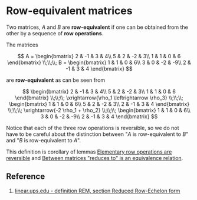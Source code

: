 # Row-equivalent matrices

Two matrices, $A$ and $B$ are **row-equivalent** if one can be obtained from the other by a sequence of **row operations**.

The matrices

$$
A =
\begin{bmatrix}
    2 & -1 & 3 & 4\\
    5 & 2 & -2 & 3\\
    1 & 1 & 0 & 6
\end{bmatrix}
\\;\\;\\;
B =
\begin{bmatrix}
    1 & 1 & 0 & 6\\
    3 & 0 & -2 & -9\\
    2 & -1 & 3 & 4
\end{bmatrix}
$$

are **row-equivalent** as can be seen from

$$
\begin{bmatrix}
    2 & -1 & 3 & 4\\
    5 & 2 & -2 & 3\\
    1 & 1 & 0 & 6
\end{bmatrix}
\\;\\;\\;
\xrightarrow{\rho_1 \leftrightarrow \rho_3}
\\;\\;\\;
\begin{bmatrix}
    1 & 1 & 0 & 6\\
    5 & 2 & -2 & 3\\
    2 & -1 & 3 & 4
\end{bmatrix}
\\;\\;\\;
\xrightarrow{-2 \rho_1 + \rho_2}
\\;\\;\\;
\begin{bmatrix}
    1 & 1 & 0 & 6\\
    3 & 0 & -2 & -9\\
    2 & -1 & 3 & 4
\end{bmatrix}
$$

Notice that each of the three row operations is reversible, so we do not have to be careful about the distinction between "$A$ is row-equivalent to $B$" and "$B$ is row-equivalent to $A$".

This definition is corollary of lemmas [Elementary row operations are reversible](./0017-elementary-row-operations-are-reversible.md) and [Between matrices "reduces to" is an equivalence relation](./0018-reduces-to-is-an-equivalence-relation.md).

## Reference

1. [linear.ups.edu - definition REM, section Reduced Row-Echelon form](http://linear.ups.edu/html/section-RREF.html)
